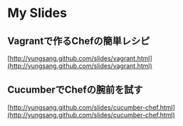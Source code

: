 # My Slides

## Vagrantで作るChefの簡単レシピ
[http://yungsang.github.com/slides/vagrant.html](http://yungsang.github.com/slides/vagrant.html)

## CucumberでChefの腕前を試す
[http://yungsang.github.com/slides/cucumber-chef.html](http://yungsang.github.com/slides/cucumber-chef.html)
